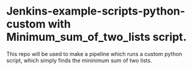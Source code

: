 # Jenkins-example-scripts-python-custom with Minimum_sum_of_two_lists script.

This repo will be used to make a pipeline which runs a custom python script, which simply finds the mininimum sum of two lists.
